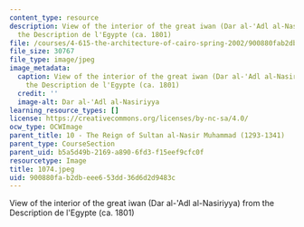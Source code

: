 ```yaml
---
content_type: resource
description: View of the interior of the great iwan (Dar al-'Adl al-Nasiriyya) from
  the Description de l'Egypte (ca. 1801)
file: /courses/4-615-the-architecture-of-cairo-spring-2002/900880fab2dbeee653dd36d6d2d9483c_1074.jpeg
file_size: 30767
file_type: image/jpeg
image_metadata:
  caption: View of the interior of the great iwan (Dar al-'Adl al-Nasiriyya) from
    the Description de l'Egypte (ca. 1801)
  credit: ''
  image-alt: Dar al-'Adl al-Nasiriyya
learning_resource_types: []
license: https://creativecommons.org/licenses/by-nc-sa/4.0/
ocw_type: OCWImage
parent_title: 10 - The Reign of Sultan al-Nasir Muhammad (1293-1341)
parent_type: CourseSection
parent_uid: b5a5d49b-2169-a890-6fd3-f15eef9cfc0f
resourcetype: Image
title: 1074.jpeg
uid: 900880fa-b2db-eee6-53dd-36d6d2d9483c
---
```

View of the interior of the great iwan (Dar al-'Adl al-Nasiriyya) from the Description de l'Egypte (ca. 1801)